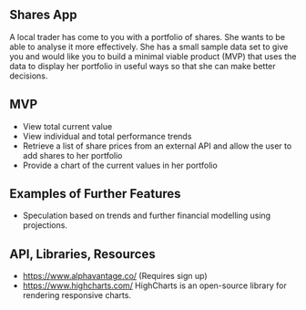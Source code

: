## Shares App

A local trader has come to you with a portfolio of shares. She wants to be able to analyse it more effectively. She has a small sample data set to give you and would like you to build a minimal viable product (MVP) that uses the data to display her portfolio in useful ways so that she can make better decisions.

## MVP

- View total current value
- View individual and total performance trends
- Retrieve a list of share prices from an external API and allow the user to add shares to her portfolio
- Provide a chart of the current values in her portfolio

## Examples of Further Features

- Speculation based on trends and further financial modelling using projections.

## API, Libraries, Resources

- https://www.alphavantage.co/ (Requires sign up)
- https://www.highcharts.com/ HighCharts is an open-source library for rendering responsive charts.
